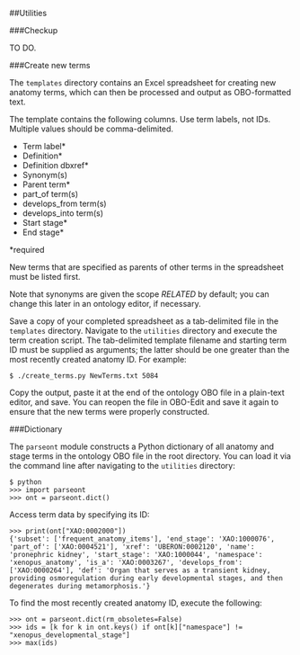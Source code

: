 ##Utilities

###Checkup

TO DO.

###Create new terms

The `templates` directory contains an Excel spreadsheet for creating new anatomy terms, which can then be processed and output as OBO-formatted text.

The template contains the following columns. Use term labels, not IDs. Multiple values should be comma-delimited.

 - Term label*
 - Definition*
 - Definition dbxref*
 - Synonym(s)
 - Parent term*
 - part_of term(s)
 - develops_from term(s)
 - develops_into term(s)
 - Start stage*
 - End stage*

*required

New terms that are specified as parents of other terms in the spreadsheet must be listed first.

Note that synonyms are given the scope *RELATED* by default; you can change this later in an ontology editor, if necessary.

Save a copy of your completed spreadsheet as a tab-delimited file in the `templates` directory. Navigate to the `utilities` directory and execute the term creation script. The tab-delimited template filename and starting term ID must be supplied as arguments; the latter should be one greater than the most recently created anatomy ID. For example:

    $ ./create_terms.py NewTerms.txt 5084

Copy the output, paste it at the end of the ontology OBO file in a plain-text editor, and save. You can reopen the file in OBO-Edit and save it again to ensure that the new terms were properly constructed.

###Dictionary

The `parseont` module constructs a Python dictionary of all anatomy and stage terms in the ontology OBO file in the root directory. You can load it via the command line after navigating to the `utilities` directory:

    $ python
    >>> import parseont
    >>> ont = parseont.dict()

Access term data by specifying its ID:

    >>> print(ont["XAO:0002000"])
    {'subset': ['frequent_anatomy_items'], 'end_stage': 'XAO:1000076', 'part_of': ['XAO:0004521'], 'xref': 'UBERON:0002120', 'name': 'pronephric kidney', 'start_stage': 'XAO:1000044', 'namespace': 'xenopus_anatomy', 'is_a': 'XAO:0003267', 'develops_from': ['XAO:0000264'], 'def': 'Organ that serves as a transient kidney, providing osmoregulation during early developmental stages, and then degenerates during metamorphosis.'}

To find the most recently created anatomy ID, execute the following:

    >>> ont = parseont.dict(rm_obsoletes=False)
    >>> ids = [k for k in ont.keys() if ont[k]["namespace"] != "xenopus_developmental_stage"]
    >>> max(ids)
